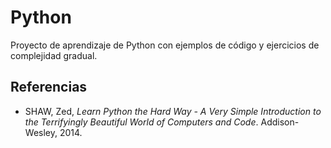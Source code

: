 # Python

Proyecto de aprendizaje de Python con ejemplos de código y ejercicios de complejidad gradual.

## Referencias
- SHAW, Zed, *Learn Python the Hard Way - A Very Simple Introduction to the Terrifyingly Beautiful World of Computers and Code*. Addison-Wesley, 2014.
